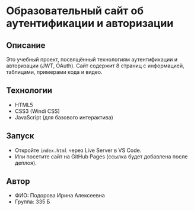 # Образовательный сайт об аутентификации и авторизации

## Описание
Это учебный проект, посвящённый технологиям аутентификации и авторизации (JWT, OAuth). Сайт содержит 8 страниц с информацией, таблицами, примерами кода и видео.

## Технологии
- HTML5
- CSS3 (Windi CSS)
- JavaScript (для базового интерактива)

## Запуск
- Откройте `index.html` через Live Server в VS Code.
- Или посетите сайт на GitHub Pages (ссылка будет добавлена после деплоя).

## Автор
- ФИО: Подорова Ирина Алексеевна
- Группа: 335 Б